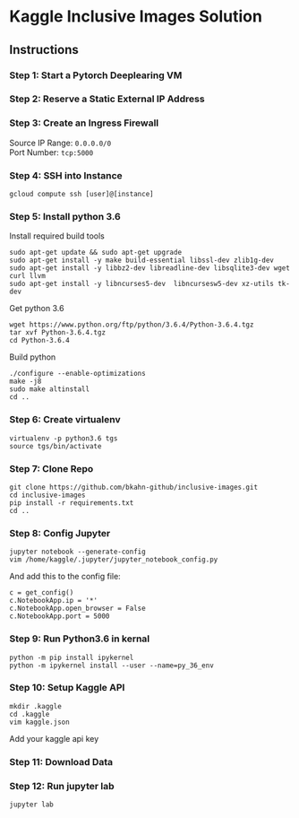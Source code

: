 # Kaggle Inclusive Images Solution

## Instructions

### Step 1: Start a Pytorch Deeplearing VM

### Step 2: Reserve a Static External IP Address

### Step 3: Create an Ingress Firewall

Source IP Range: `0.0.0.0/0`  
Port Number: `tcp:5000`

### Step 4: SSH into Instance

`gcloud compute ssh [user]@[instance]`

### Step 5: Install python 3.6

Install required build tools

`sudo apt-get update && sudo apt-get upgrade`  
`sudo apt-get install -y make build-essential libssl-dev zlib1g-dev`  
`sudo apt-get install -y libbz2-dev libreadline-dev libsqlite3-dev wget curl llvm`  
`sudo apt-get install -y libncurses5-dev  libncursesw5-dev xz-utils tk-dev`

Get python 3.6

`wget https://www.python.org/ftp/python/3.6.4/Python-3.6.4.tgz`  
`tar xvf Python-3.6.4.tgz`  
`cd Python-3.6.4`

Build python

`./configure --enable-optimizations`  
`make -j8`  
`sudo make altinstall`  
`cd ..`

### Step 6: Create virtualenv

`virtualenv -p python3.6 tgs`  
`source tgs/bin/activate`

### Step 7: Clone Repo

`git clone https://github.com/bkahn-github/inclusive-images.git`  
`cd inclusive-images`  
`pip install -r requirements.txt`  
`cd ..`


### Step 8: Config Jupyter

`jupyter notebook --generate-config`  
`vim /home/kaggle/.jupyter/jupyter_notebook_config.py`

And add this to the config file:

```
c = get_config()  
c.NotebookApp.ip = '*'  
c.NotebookApp.open_browser = False  
c.NotebookApp.port = 5000  

```

### Step 9: Run Python3.6 in kernal

`python -m pip install ipykernel`  
`python -m ipykernel install --user --name=py_36_env`

### Step 10: Setup Kaggle API

`mkdir .kaggle`  
`cd .kaggle`  
`vim kaggle.json`

Add your kaggle api key

### Step 11: Download Data

### Step 12: Run jupyter lab

`jupyter lab`
